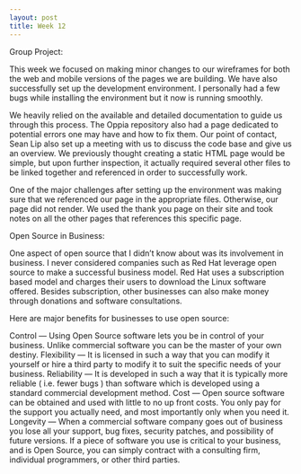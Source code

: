 ```yaml
---
layout: post
title: Week 12
---
```


Group Project: 

This week we focused on making minor changes to our wireframes for both the web and mobile versions of the pages we are building. We have also successfully set up the development environment. I personally had a few bugs while installing the environment but it now is running smoothly. 

We heavily relied on the available and detailed documentation to guide us through this process. The Oppia repository also had a page dedicated to potential errors one may have and how to fix them. Our point of contact, Sean Lip also set up a meeting with us to discuss the code base and give us an overview. We previously thought creating a static HTML page would be simple, but upon further inspection, it actually required several other files to be linked together and referenced in order to successfully work. 

One of the major challenges after setting up the environment was making sure that we referenced our page in the appropriate files. Otherwise, our page did not render. We used the thank you page on their site and took notes on all the other pages that references this specific page. 

Open Source in Business: 

One aspect of open source that I didn’t know about was its involvement in business. I never considered companies such as Red Hat leverage open source to make a successful business model. Red Hat uses a subscription based model and charges their users to download the Linux software offered. Besides subscription, other businesses can also make money through donations and software consultations. 

Here are major benefits for businesses to use open source:
 
Control — Using Open Source software lets you be in control of your business. Unlike commercial software you can be the master of your own destiny.
Flexibility — It is licensed in such a way that you can modify it yourself or hire a third party to modify it to suit the specific needs of your business.
Reliability — It is developed in such a way that it is typically more reliable ( i.e. fewer bugs ) than software which is developed using a standard commercial development method.
Cost — Open source software can be obtained and used with little to no up front costs. You only pay for the support you actually need, and most importantly only when you need it.
Longevity — When a commercial software company goes out of business you lose all your support, bug fixes, security patches, and possibility of future versions. If a piece of software you use is critical to your business, and is Open Source, you can simply contract with a consulting firm, individual programmers, or other third parties.

